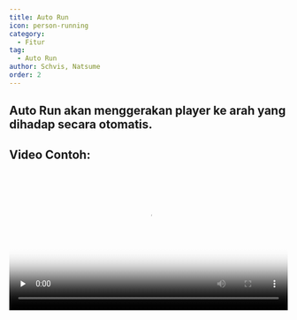 ```yaml
---
title: Auto Run
icon: person-running
category:
  - Fitur
tag:
  - Auto Run
author: Schvis, Natsume
order: 2
---
```


## Auto Run akan menggerakan player ke arah yang dihadap secara otomatis.

## Video Contoh:

<video controls preload="none" width="100%" poster="https://nextcloud.atruicardona.xyz/s/QGyZW8KnWNtrsxi/preview"><source src="https://nextcloud.atruicardona.xyz/s/QGyZW8KnWNtrsxi/download" type="video/mp4"></video>

